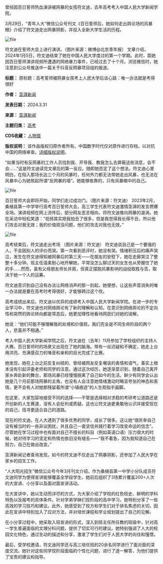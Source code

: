 
曾经因百日誓师热血演讲被网暴的女孩符文迪，去年高考考入中国人民大学新闻学院。


3月29日，“青年人大”微信公众号刊文《百日誓师后，她如何走出舆论场的风暴眼》介绍了符文迪走出网暴阴影，并投入全新大学生活的历程。


![file](https://chinadigitaltimes.net/chinese/files/2024/03/image-1711900523153.png)  

符文迪在誓师大会上进行演讲。（图片来源：微博@北京青年报）
文章介绍，2024年1月5日，符文迪结束了她在中国人民大学度过的第一个学期。此时，距她因百日誓师演讲视频所遭遇的网络暴力事件，已经过去了十个月。浏览微信时，她注意到公众号推送中一篇关于抖音反网暴项目组的报道。




**标题：** 原标题：高考誓师被网暴女孩考上人民大学后谈心路：唯一办法就是考得很好  

**作者：** [澎湃新闻](https://chinadigitaltimes.net/space/澎湃新闻)  

**发表日期：** 2024.3.31  

**来源：** [澎湃新闻](https://www.thepaper.cn/newsDetail_forward_26877961)  

**主题归类：** [高考](https://chinadigitaltimes.net/space/高考)  

**CDS收藏：** [人物馆](https://chinadigitaltimes.net/space/%E4%BA%BA%E7%89%A9%E9%A6%86)  

**版权说明：** 该作品版权归原作者所有。中国数字时代仅对原作进行存档，以对抗中国的网络审查。[详细版权说明](https://chinadigitaltimes.net/chinese/copyright)。


“如果当时有反网暴的工作人员找到我、开导我、教我怎么去屏蔽这些消息，会不会……”这是符文迪读完文章后的第一反应。随即她否定了这个想法。符文迪心里明白，在陷入那场长达三个月的风暴时，任何外力都无法带她走出风暴，也无法在风暴中心为她筑起所谓“反网暴的墙”。她能够依靠的，只有风暴眼中的自己。


![file](https://chinadigitaltimes.net/chinese/files/2024/03/image-1711900598055.png)  

百日誓师大会即将开始，同学们走过成功门。（图片来源：符文迪）
2023年2月，桑植县第一中学举行高考百日誓师大会，高三学生代表符文迪激情澎湃的发言燃爆全场。演讲视频在网上流传后，部分网友恶言相向，将符文迪推向网暴的漩涡。她在采访中轻松笑道：“视频其实把我拍丑了很多，但是我觉得我长得不丑，所以他们攻击对我无效；我的价值观没问题，他们的攻击对我也无效。”


![file](https://chinadigitaltimes.net/chinese/files/2024/03/image-1711900623379.png)  

高考结束后，符文迪走出考场 （图片来源：符文迪）
符文迪说自己是一个要强的人，不会因别人的评价而哭。第一次看到恶评时，她没有哭。情绪积压后的痛声哭泣，发生在符文迪得知被网暴后的第三天——在朋友的安慰下，她在走廊哭泣了整整十多分钟。班主任温柔耐心地开解她，平常没怎么聊过天的女生也从旁握住了她的手……然而，虽有父母朋友师长并肩，但真正摆脱风暴影响的战役取胜与否，取决于她一个人的运筹。


符文迪意识到自己没有办法让网络消声的那一刻起，她便想，让这些声音消失的唯一办法就是要在高考时考得很好，才能够跨过这个坎。


高考成绩出来后，符文迪以优异的成绩考入中国人民大学新闻学院。在进一步的专业学习中，符文迪也对网络舆论有了新的理解和认知。在意识到网络舆论的不定向性和突然的舆论转向都是常态后，她更加理性地看待网民们对她的误解。


她说：“他们可能不够理解我的处境和价值观，我们完全是不同生命阶段的两个人，悲喜并不相通。”


考入中国人民大学新闻学院之后，符文迪在（去年）11月参加了学校组织的主持人大赛。百日誓师时的场景又出现在了她的脑海。带有一丝迟疑和不确定，她走上台用洪亮、充满感召力的嗓音和亲和的目光完成了比赛。


她发现，她在上台之前反复纠结的、曾经被网友反复嘲讽的表情和语气，事实上根本没有引起评委老师和同学的注意。通过这次经历，她逐渐意识到，随着自己离开家乡奔赴新的舞台，那场风暴已经慢慢脱离了自己如今的生活。鲜少有同学会认出她是几个月前那场网暴的主角，也没有人会注意她情绪激动时略显夸张的神态和表情，更不会有人对她那残留着所谓“小镇痕迹”的人生观指手画脚。


在这里，大家包容地接受不同的选择——不管是选择相对求稳的考研考公道路还是开创新的人生赛道，没有人会批判或质疑。这也让符文迪更勇敢地认识并接受现在的自己，找寻更适合自己的道路。


现在的符文迪，在人大遇到了很多优秀的同学，成长了很多。这让她“很庆幸自己没有被当时的一些非议困扰，并且自己一直坚信并践行着学习改变命运的信念”。尽管她在学习过程中也有面对自己不擅长的科目（例如英语口语）压力很大的时候，她对待学习的坚定和热情也依旧没有褪去——“我不着急，因为我知道自己在努力，自己在做出改变。”


澎湃新闻记者查询发现，如今的符文迪不仅走出了网暴阴影，还参加了人民大学在家乡的招生工作。


“人大阳光招生”微信公众号今年3月刊文介绍，作为桑植县第一中学小分队成员符文迪同学为使得宣讲能够覆盖全学段学生，她前后组织了3场累计覆盖200+人次的大宣讲、小分享以及面对面宣讲活动。


在大宣讲中，她以生动而详尽的方式，为大家介绍了学校的红色校史、鲜明的学科特色以及报考的具体条件。针对学弟学妹们现阶段的高中学习，她特别分享了一些高效的学习技巧和建议。此外，她感受到了校方和学生们对于排名焦虑的关切，因此在宣讲中特别加入了应对方法，并对培优课程和学业规划提出了自己的见解。


在小分享过程中，她采取入班宣讲的形式，深入到班主任所任教的班级中，针对高一学生普遍面临的文理分科问题，提供了切实可行的建议。她特别强调了人大的校园文化特色，通过生动的描述和分享，激发了学生们对于人民大学的向往和憧憬。


最后，受学校邀请，符文迪同学还与高三培优班的20余名同学进行了面对面的深度交流。她针对这些同学现阶段面临的个性化问题，进行了逐一解答，为他们提供了宝贵的建议和指导。







